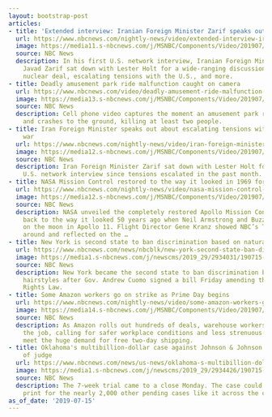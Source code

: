 ```yaml
---
layout: bootstrap-post
articles:
- title: 'Extended interview: Iranian Foreign Minister Zarif speaks out'
  url: https://www.nbcnews.com/nightly-news/video/extended-interview-iranian-foreign-minister-zarif-speaks-out-63903301808
  image: https://media11.s-nbcnews.com/j/MSNBC/Components/Video/201907/x_nn_lho_zarif_extended_interview_190715.nbcnews-fp-1200-630.jpg
  source: NBC News
  description: In his first U.S. network interview, Iranian Foreign Minister Mohammad
    Javad Zarif sat down with Lester Holt for a wide-ranging discussion on the Iran
    nuclear deal, escalating tensions with the U.S., and more.
- title: Deadly amusement park ride malfunction caught on camera
  url: https://www.nbcnews.com/video/deadly-amusement-ride-malfunction-caught-on-camera-63904837522
  image: https://media13.s-nbcnews.com/j/MSNBC/Components/Video/201907/3QIpRCBrzi0KoOgq.nbcnews-fp-1200-630.jpg
  source: NBC News
  description: Cell phone video captures the moment an amusement park ride malfunctions
    and crashes to the ground, killing at least two people.
- title: Iran Foreign Minister speaks out about escalating tensions with U.S., potential
    war
  url: https://www.nbcnews.com/nightly-news/video/iran-foreign-minister-speaks-out-about-escalating-tensions-with-u-s-potential-war-63900229976
  image: https://media12.s-nbcnews.com/j/MSNBC/Components/Video/201907/nn_lho_iran_foreign_minister_zarif_interview_2_190715_1920x1080.nbcnews-fp-1200-630.jpg
  source: NBC News
  description: Iran Foreign Minister Zarif sat down with Lester Holt for his first
    U.S. network interview since tensions escalated in the past month.
- title: NASA Mission Control restored to the way it looked in 1969 for new museum
  url: https://www.nbcnews.com/nightly-news/video/nasa-mission-control-restored-to-the-way-it-looked-in-1969-for-new-museum-63901253850
  image: https://media12.s-nbcnews.com/j/MSNBC/Components/Video/201907/nn_tco_apollo_11_inside_mission_control_190715_1920x1080.nbcnews-fp-1200-630.jpg
  source: NBC News
  description: NASA unveiled the completely restored Apollo Mission Control, brought
    back to the way it looked 50 years ago when Neil Armstrong and Buzz Aldrin landed
    on the moon in Apollo 11. Flight Director Gene Kranz showed NBC’s Tom Costello
    around and reflected on the …
- title: New York is second state to ban discrimination based on natural hairstyles
  url: https://www.nbcnews.com/news/nbcblk/new-york-second-state-ban-discrimination-based-natural-hairstyles-n1029931
  image: https://media1.s-nbcnews.com/j/newscms/2019_29/2934031/190715-natural-hair-cs-1221p_5739676624d36131c2256036c73b5e68.nbcnews-fp-1200-630.jpg
  source: NBC News
  description: New York became the second state to ban discrimination based on natural
    hairstyles after Gov. Andrew Cuomo signed a bill Friday amending the state’s Human
    Rights Law.
- title: Some Amazon workers go on strike as Prime Day begins
  url: https://www.nbcnews.com/nightly-news/video/some-amazon-workers-go-on-strike-as-prime-day-begins-63901253761
  image: https://media14.s-nbcnews.com/j/MSNBC/Components/Video/201907/nn_jke_amazon_prime_day_protests_190715_1920x1080.nbcnews-fp-1200-630.jpg
  source: NBC News
  description: As Amazon rolls out hundreds of deals, warehouse workers walked off
    the job, calling for safer workplace conditions and less strenuous standards to
    meet the huge demand for free two-day shipping.
- title: Oklahoma's multibillion-dollar case against Johnson & Johnson rests in hands
    of judge
  url: https://www.nbcnews.com/news/us-news/oklahoma-s-multibillion-dollar-case-against-johnson-johnson-rests-hands-n1030196
  image: https://media1.s-nbcnews.com/j/newscms/2019_29/2934426/190715-mike-hunter-ew-621p_47f71e7256d078699356410cf4862835.nbcnews-fp-1200-630.jpg
  source: NBC News
  description: The 7-week trial came to a close Monday. The case could provide a blue
    print for the nearly 2,000 other pending cases like it across the country.
as_of_date: '2019-07-15'
---
```


